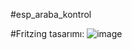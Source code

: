 #esp_araba_kontrol

#Fritzing tasarımı:
![image](https://user-images.githubusercontent.com/61223169/131043075-e5630336-ae90-4fa6-914c-38437b157605.png)

